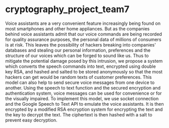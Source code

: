 # cryptography_project_team7
 Voice assistants are a very convenient feature increasingly being found on most smartphones and other home appliances. But as the companies behind voice assistants admit that our voice commands are being recorded for quality assurance purposes, the personal data of millions of consumers is at risk.  This leaves the possibility of hackers breaking into companies' databases and stealing our personal information, preferences and the structure of our voices which can be forged to sound like us.  Thus to mitigate the potential damage posed by this intrusion, we propose a system which converts the speech commands into text, encrypted using double key RSA, and hashed and salted to be stored anonymously so that the most hackers can get would be random texts of customer preferences. This model can also help to send secure voice messages from one device to another.  Using the speech to text function and the secured encryption and authentication system, voice messages can be used for convenience or for the visually impaired. To implement this model, we use socket connection and the Google Speech to Text API to emulate the voice assistants.  It is then encrypted by a modified RSA encryption system for encrypting the text and the key to decrypt the text. The ciphertext is then hashed with a salt to prevent easy decryption.
